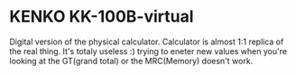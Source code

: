 # KENKO KK-100B-virtual
Digital version of the physical calculator.
Calculator is almost 1:1 replica of the real thing.
It's totaly useless :)
trying to eneter new values when you're looking at the GT(grand total) or the MRC(Memory) doesn't work.
